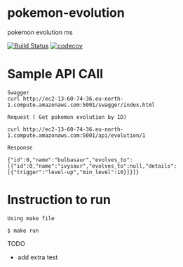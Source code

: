 # pokemon-evolution
pokemon evolution ms

[![Build Status](https://img.shields.io/circleci/build/github/FreddyTaelo/pokemon-evolution/main)](https://circleci.com/gh/FreddyTaelo/pokemon-evolution/tree/main)
[![codecov](https://codecov.io/gh/FreddyTaelo/pokemon-evolution/graph/badge.svg?token=TI8U5EK22W)](https://codecov.io/gh/FreddyTaelo/pokemon-evolution)

# Sample API CAll
```
Swagger
curl http://ec2-13-60-74-36.eu-north-1.compute.amazonaws.com:5001/swagger/index.html

Request ( Get pokemon evolution by ID)

curl http://ec2-13-60-74-36.eu-north-1.compute.amazonaws.com:5001/api/evolution/1

Response

{"id":0,"name":"bulbasaur","evolves_to":[{"id":0,"name":"ivysaur","evolves_to":null,"details":[{"trigger":"level-up","min_level":16}]}]}

```
# Instruction to run
```
Using make file

$ make run

```
TODO

- add extra test
